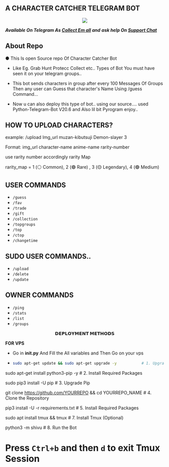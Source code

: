 ## A CHARACTER CATCHER TELEGRAM BOT
<p align="center">
  <img src="https://graph.org/file/9901c2070cea11d1aa194.jpg"/>
</p>

_**Available On Telegram As 
[Collect Em all](https://t.me/Collect_em_AllBot) and**_
_**ask help On [Support Chat](https://t.me/Collect_em_support)**_

## About Repo
● This Is open Source repo Of Character Catcher Bot
- Like Eg. Grab Hunt Protecc Collect etc.. Types of Bot You must have seen it on your telegram groups..
- This bot sends characters in group after every 100 Messages Of Groups Then any user can Guess that character's Name Using /guess Command... 

- Now u can also deploy this type of bot.. using our source.... used Python-Telegram-Bot V20.6 and Also lil bit Pyrogram enjoy.. 


## HOW TO UPLOAD CHARACTERS?
example: /upload Img_url muzan-kibutsuji 
Demon-slayer 3

Format: img_url character-name anime-name rarity-number

use rarity number accordingly rarity Map

rarity_map = 1 (⚪️ Common), 2 (🟣 Rare) , 3 (🟡 Legendary), 4 (🟢 Medium)

## USER COMMANDS
- `/guess`
- `/fav`
- `/trade`
- `/gift`
- `/collection`
- `/topgroups`
- `/top`
- `/ctop`
- `/changetime`
  
## SUDO USER COMMANDS..
- `/upload`
- `/delete`
- `/update`

## OWNER COMMANDS
- `/ping`
- `/stats`
- `/list`
- `/groups`
<p align="center">
<b>𝗗𝗘𝗣𝗟𝗢𝗬𝗠𝗘𝗡𝗧 𝗠𝗘𝗧𝗛𝗢𝗗𝗦</b>
</p>

**FOR VPS**
- Go in **__init__.py** And Fill the All variables and Then Go on your vps
- ```bash
  sudo apt-get update && sudo apt-get upgrade -y           # 1. Upgrade and Update System

sudo apt-get install python3-pip -y          # 2. Install Required Packages

sudo pip3 install -U pip          # 3. Upgrade Pip

git clone https://github.com/YOURREPO && cd YOURREPO_NAME           # 4. Clone the Repository

pip3 install -U -r requirements.txt          # 5. Install Required Packages

sudo apt install tmux && tmux           # 7. Install Tmux (Optional)

python3 -m shivu        # 8. Run the Bot
# Press `Ctrl+b` and then `d` to exit Tmux Session
```
